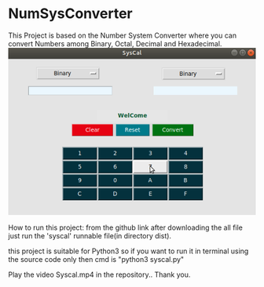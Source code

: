 # NumSysConverter

This Project is based on the Number System Converter where you can convert Numbers among Binary, Octal, Decimal and Hexadecimal.
![Screenshot](Syscal1.png)

How to run this project:
from the github link after downloading the all file just run the 'syscal' runnable file(in directory dist).

this project is suitable for Python3 so if you want to run it in terminal using the source code only then cmd is "python3 syscal.py"

Play the video Syscal.mp4 in the repository.. Thank you.
